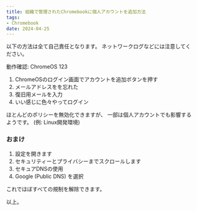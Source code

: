 ```yaml
---
title: 組織で管理されたChromebookに個人アカウントを追加方法
tags:
- Chromebook
date: 2024-04-25
---
```


以下の方法は全て自己責任となります。
ネットワークログなどには注意してください。

動作確認: ChromeOS 123

1. ChromeOSのログイン画面でアカウントを追加ボタンを押す
2. メールアドレスをを忘れた
3. 復旧用メールを入力
4. いい感じに色々やってログイン

ほとんどのポリシーを無効化できますが、
一部は個人アカウントでも影響するようです。 (例: Linux開発環境)

### おまけ

1. 設定を開きます
2. セキュリティーとプライバシーまでスクロールします
3. セキュアDNSの使用
4. Google (Public DNS) を選択

これでほぼすべての規制を解除できます。

以上。
